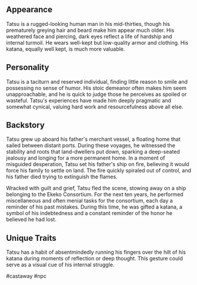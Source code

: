 ## Appearance
Tatsu is a rugged-looking human man in his mid-thirties, though his prematurely greying hair and beard make him appear much older. His weathered face and piercing, dark eyes reflect a life of hardship and internal turmoil. He wears well-kept but low-quality armor and clothing. His katana, equally well kept, is much more valuable. 

## Personality
Tatsu is a taciturn and reserved individual, finding little reason to smile and possessing no sense of humor. His stoic demeanor often makes him seem unapproachable, and he is quick to judge those he perceives as spoiled or wasteful. Tatsu's experiences have made him deeply pragmatic and somewhat cynical, valuing hard work and resourcefulness above all else.

## Backstory
Tatsu grew up aboard his father's merchant vessel, a floating home that sailed between distant ports. During these voyages, he witnessed the stability and roots that land-dwellers put down, sparking a deep-seated jealousy and longing for a more permanent home. In a moment of misguided desperation, Tatsu set his father's ship on fire, believing it would force his family to settle on land. The fire quickly spiraled out of control, and his father died trying to extinguish the flames.

Wracked with guilt and grief, Tatsu fled the scene, stowing away on a ship belonging to the Ekeko Consortium. For the next ten years, he performed miscellaneous and often menial tasks for the consortium, each day a reminder of his past mistakes. During this time, he was gifted a katana, a symbol of his indebtedness and a constant reminder of the honor he believed he had lost.

## Unique Traits
Tatsu has a habit of absentmindedly running his fingers over the hilt of his katana during moments of reflection or deep thought. This gesture could serve as a visual cue of his internal struggle.


#castaway
#npc









